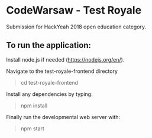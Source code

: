 # CodeWarsaw - Test Royale
Submission for HackYeah 2018 open education category.

## To run the application:

Install node.js if needed (https://nodejs.org/en/).

Navigate to the test-royale-frontend directory
> cd test-royale-frontend

Install any dependencies by typing:
> npm install

Finally run the developmental web server with: 
> npm start
